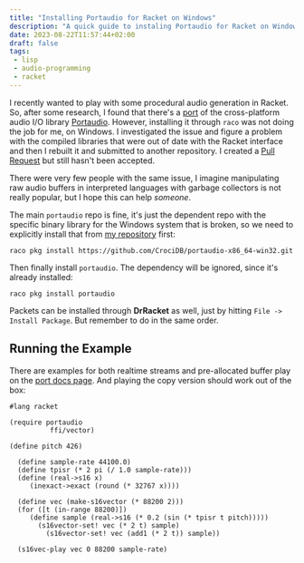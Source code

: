 ```yaml
---
title: "Installing Portaudio for Racket on Windows"
description: "A quick guide to instaling Portaudio for Racket on Windows"
date: 2023-08-22T11:57:44+02:00
draft: false
tags:
 - lisp
 - audio-programming
 - racket
---
```


I recently wanted to play with some procedural audio generation in Racket. So, after some research, I found that there's a [port](https://docs.racket-lang.org/portaudio/index.html) of the cross-platform audio I/O library [Portaudio](https://www.portaudio.com/). However, installing it through `raco` was not doing the job for me, on Windows. I investigated the issue and figure a problem with the compiled libraries that were out of date with the Racket interface and then I rebuilt it and submitted to another repository. I created a [Pull Request](https://github.com/jbclements/portaudio-x86_64-win32/pull/1) but still hasn't been accepted.

There were very few people with the same issue, I imagine manipulating raw audio buffers in interpreted languages with garbage collectors is not really popular, but I hope this can help _someone_.

The main `portaudio` repo is fine, it's just the dependent repo with the specific binary library for the Windows system that is broken, so we need to explicitly install that from [my repository](https://github.com/CrociDB/portaudio-x86_64-win32) first:

```
raco pkg install https://github.com/CrociDB/portaudio-x86_64-win32.git
```

Then finally install `portaudio`. The dependency will be ignored, since it's already installed:

```
raco pkg install portaudio
```

Packets can be installed through **DrRacket** as well, just by hitting `File -> Install Package`. But remember to do in the same order.

## Running the Example

There are examples for both realtime streams and pre-allocated buffer play on the [port docs page](https://docs.racket-lang.org/portaudio/index.html#%28part._.Playing_.Sounds%29). And playing the copy version should work out of the box:

```racket
#lang racket
 
(require portaudio
          ffi/vector)
 
(define pitch 426)
   
  (define sample-rate 44100.0)
  (define tpisr (* 2 pi (/ 1.0 sample-rate)))
  (define (real->s16 x)
     (inexact->exact (round (* 32767 x))))
   
  (define vec (make-s16vector (* 88200 2)))
  (for ([t (in-range 88200)])
     (define sample (real->s16 (* 0.2 (sin (* tpisr t pitch)))))
       (s16vector-set! vec (* 2 t) sample)
         (s16vector-set! vec (add1 (* 2 t)) sample))
   
  (s16vec-play vec 0 88200 sample-rate)
  ```


